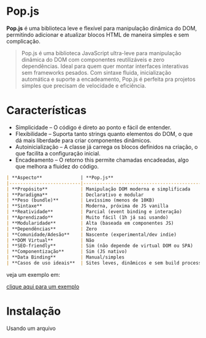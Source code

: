 # Pop.js

**Pop.js** é uma biblioteca leve e flexível para manipulação dinâmica do DOM, permitindo adicionar e atualizar blocos HTML de maneira simples e sem complicação.

> Pop.js é uma biblioteca JavaScript ultra-leve para manipulação dinâmica do DOM com componentes reutilizáveis e zero dependências.
Ideal para quem quer montar interfaces interativas sem frameworks pesados.
Com sintaxe fluida, inicialização automática e suporte a encadeamento, Pop.js é perfeita pra projetos simples que precisam de velocidade e eficiência.

#  Características

- Simplicidade – O código é direto ao ponto e fácil de entender.
- Flexibilidade – Suporta tanto strings quanto elementos do DOM, o que dá mais liberdade para criar componentes dinâmicos.
- Autoinicialização – A classe já carrega os blocos definidos na criação, o que facilita a configuração inicial.
- Encadeamento – O retorno this permite chamadas encadeadas, algo que melhora a fluidez do código.

```markdown
| **Aspecto**              | **Pop.js**                                  | **jQuery**                                   | **React**                                         |
|--------------------------|---------------------------------------------|----------------------------------------------|--------------------------------------------------|
| **Propósito**            | Manipulação DOM moderna e simplificada      | Manipulação DOM imperativa (raiz, 2006)      | Criação de interfaces reativas (SPA/componentes) |
| **Paradigma**            | Declarativo e modular                       | Imperativo                                   | Declarativo, baseado em componentes              |
| **Peso (bundle)**        | Levíssimo (menos de 10KB)                   | Médio (~90KB minificado)                     | Pesado (React + ReactDOM ~120KB+)               |
| **Sintaxe**              | Moderna, próxima de JS vanilla              | Sintaxe própria (ex: `$(...)`)               | JSX, hooks, useEffect, useState, etc.           |
| **Reatividade**          | Parcial (event binding e interação)         | Não reativo por natureza                     | Totalmente reativo                               |
| **Aprendizado**          | Muito fácil (1h já sai usando)              | Muito fácil                                  | Curva média a alta                               |
| **Modularidade**         | Alta (baseada em componentes JS)            | Baixa                                        | Muito alta (componentes + hooks)                |
| **Dependências**         | Zero                                        | Nenhuma, mas é uma dependência por si só     | React + eco (Webpack, Babel, etc)               |
| **Comunidade/Adesão**    | Nascente (experimental/dev indie)           | Gigante, mas em declínio                     | Gigante, dominante no mercado                   |
| **DOM Virtual**          | Não                                          | Não                                          | Sim                                              |
| **SEO-friendly**         | Sim (não depende de virtual DOM ou SPA)     | Sim                                          | Depende do SSR (Next.js, etc)                   |
| **Componentização**      | Sim (JS nativo)                             | Não                                           | Sim (top tier)                                   |
| **Data Binding**         | Manual/simples                              | Manual                                       | Automático via estado                            |
| **Casos de uso ideais**  | Sites leves, dinâmicos e sem build process  | Scripts rápidos, plugins antigos             | SPAs complexas, apps interativos                 |
```

veja um exemplo em:

<a href="https://popjs.netlify.app/">clique aqui para um exemplo</a>

#  Instalação

Usando um arquivo <script>:

Inclua o arquivo pop.js no seu projeto.

```javascript
<script src="https://cdn.jsdelivr.net/gh/DanielFlux23/Pop.js/src/core/pop.js"></script>
```


Ou, se preferir clone o repositório

e adicione isso ao seu html

`<script src="/src/pop.js"></script>`

---

#### 1. constructor(blocos = {}, opens = [])

**Para que serve**  
Inicializa a instância da classe Pop. Pode também já iniciar os blocos definidos.

**Argumentos**  
- `blocos`: Objeto com chaves representando blocos e valores sendo funções que retornam HTML ou elementos.  
- `opens`: Array de blocos a serem inseridos no DOM automaticamente. Se `opens === 'initPop'`, todos os blocos serão iniciados.

**Retorno**  
Instância da classe `Pop`.

**Exemplo**
```javascript
const pop = new Pop({
  header: () => '<h1>Hello</h1>'
}, ['header']);
```

---

### 2. `init(blocos = [], { text = '', data = null, onRender = null, target = null} = {})`

**Para que serve**  
Inicializa e insere no DOM os blocos especificados, se ainda não existirem.

**Argumentos**  
- `blocos`: Array de chaves dos blocos.  
- `text`: (Opcional) Texto fixo para substituir o conteúdo do bloco.  
- `data`: (Opcional) Dados a serem passados para os blocos.
- `onRender` (opcional): Função executada logo após o bloco ser inserido no DOM. Recebe dois argumentos: o elemento inserido e a chave original do bloco.
- `target` (opcional): Elemento ou seletor CSS onde o bloco será inserido. Por padrão, é document.body.

**Retorno**  
Instância da classe `Pop`.

**Exemplo**
```javascript
pop.init(['card'], {
  data: { nome: 'Dani' },
  text: 'Substituir HTML',
  target: '#container',
  onRender: (el, chave) => {
    el.style.border = '2px dashed blue';
  }
});

```

---

### 3. `id(bloco)`

**Para que serve**  
Obtém o conteúdo de um bloco.

**Argumentos**  
- `bloco`: String da chave, ou array `[chave, funcaoExtra]`.

**Retorno**  
Conteúdo HTML ou resultado da função.

**Exemplo**
```javascript
const html = pop.id('header');
```

---

### 4. `show(blocos = [])`

**Para que serve**  
Atualiza o conteúdo dos blocos renderizados. Inicializa se não existir.

**Argumentos**  
- `blocos`: (Opcional) Array com nomes dos blocos. Se omitido, atualiza todos.

**Retorno**  
Instância da classe `Pop`.

**Exemplo**
```javascript
pop.show(['header']);
```

---

### 5.`anime(bloco, config)`

**Para que serve**  
Aplica animações utilizando propriedades customizadas via Web Animations API.

**Argumentos**  
- `bloco`: Seletor ou id do bloco.  
- `config`:  
  - `props`: Array de objetos com os frames da animação.  
  - `duration`: Tempo em ms.  
  - `easing`, `fill`, `onfinish`, etc.

**Retorno**  
Objeto `Animation` ou função encadeável.

**Exemplo**
```javascript
pop.anime('#box', {
  props: [{ transform: 'scale(1)' }, { transform: 'scale(1.2)' }],
  duration: 500
});
```

---

### 6. `mover(selector, config = {})`

**Para que serve**  
Move dinamicamente o elemento, permitindo tanto movimentação baseada em física (aceleração, fricção, limites) quanto animação matemática (usando funções de progresso).

**Argumentos**  
- `selector`: Seletor CSS do elemento a ser animado (ex: `#box`, `.item`).  
- `config`: Objeto de configuração com dois modos possíveis:

---

**Modo Física (simulação contínua)**  
Utiliza aceleração, fricção e limites para simular movimento:

```javascript
{
  physics: {
    ax: 2,        // Aceleração em X
    ay: 1,        // Aceleração em Y
    friction: 0.95, // Fricção (1 = sem perda de aceleração)
    minX: 0, maxX: 300, // Limites em X
    minY: 0, maxY: 500  // Limites em Y
  }
}
```

---

**Modo Animação (baseada em tempo)**  
Define funções baseadas no progresso da animação (`p` varia de 0 a 1):

```javascript
{
  duration: 3000, // Duração em ms
  x: (p) => Math.sin(p * Math.PI * 2) * 100,
  y: (p) => Math.cos(p * Math.PI * 2) * 100
}
```

---

**Retorno**  
Objeto com métodos de controle:

- `pausar()` – Pausa a animação.
- `continuar()` – Retoma a animação.
- `resetar()` – Reseta posição (modo física).

---

**Exemplos**

**1. Modo física:**
```javascript
pop.mover('#box', {
  physics: {
    ax: 2,
    ay: 1,
    friction: 0.96,
    maxX: 300,
    maxY: 200
  }
});
```

**2. Modo animação:**
```javascript
pop.mover('#box', {
  duration: 4000,
  x: (p) => Math.sin(p * Math.PI * 2) * 150,
  y: (p) => Math.cos(p * Math.PI * 2) * 150
});
```

---

### 7. `evento(seletor, tipo, funcao)`

**Para que serve**  
Adiciona ouvintes de eventos em elementos DOM.

**Argumentos**  
- `seletor`: String do seletor CSS.  
- `tipo`: Tipo do evento (ex: `"click"`).  
- `funcao`: Função de callback.

**Exemplo**
```javascript
pop.evento('#btn', 'click', () => alert('Clicado!'));
```

---

### 8. `remover(bloco)`

**Para que serve**  
Remove elementos do DOM por id.

**Argumentos**  
- `bloco`: String ou array com ids.

**Exemplo**
```javascript
pop.remover('box');
```

---

### 9. `add(nome, callback)`

**Para que serve**  
Adiciona dinamicamente um novo bloco.

**Argumentos**  
- `nome`: Nome da chave do bloco.  
- `callback`: Função que retorna HTML ou elemento.

**Retorno**  
Instância da classe `Pop`.

---

### 10. `setVar(nomeVariavel, callback)`

**Para que serve**  
Cria uma variável observável. Executa um callback sempre que seu valor mudar.

**Argumentos**  
- `nomeVariavel`: Nome da variável dentro de `pop.set`.  
- `callback`: Função a ser chamada no `set`.

**Exemplo**
```javascript
pop.setVar('contador', () => console.log('Mudou!'));
pop.set.contador = 42;
```

---

### 11. `clone(blocoOriginal, nomeDoClone)`

**Para que serve**  
Cria uma cópia de um bloco existente.

**Argumentos**  
- `blocoOriginal`: Nome do bloco base.  
- `nomeDoClone`: (Opcional) Nome para o clone.

**Exemplo**
```javascript
pop.clone('card', 'cardNovo');
```

---

### 12. `$(seletor) & $$(id)`

**Para que serve**  
Atalhos para `document.querySelector` e `getElementById`.

**Exemplo**
```javascript
pop.$('#minhaDiv').innerHTML = 'Oi!';
```

---

### 13. `style(bloco)`

**Para que serve**  
Retorna o objeto `style` de um bloco.

**Exemplo**
```javascript
pop.style('box').backgroundColor = 'red';
```

### `grupe(nome, blocos)`

**Para que serve**  
Cria grupos de blocos que podem ser reutilizados juntos.

**Argumentos**  
- `nome`: Nome do grupo.  
- `blocos`: Array de nomes de blocos a serem agrupados.

**Retorno**  
Instância da classe `Pop`.

**Exemplo**
```javascript
pop.grupe('layout', ['header', 'main', 'footer']);
```

---

### 14. `absoluteExiber(blocos)`

**Para que serve**  
Remove do DOM todos os blocos que **não** estão no array especificado.

**Argumentos**  
- `blocos`: Array com nomes de blocos válidos.

**Retorno**  
Nenhum.

**Exemplo**
```javascript
pop.absoluteExiber(['main']);
```

---

### 15. `setShow(nomeVariavel, blocos)`

**Para que serve**  
Exibe blocos automaticamente sempre que a variável observável associada muda de valor.

**Argumentos**  
- `nomeVariavel`: Nome da variável criada via `setVar`.  
- `blocos`: Array com nomes dos blocos a serem exibidos.

**Retorno**  
Nenhum.

**Exemplo**
```javascript
pop.setShow('visivel', ['modal']);
```

---

### 16. `html(bloco, html)`

**Para que serve**  
Define manualmente o HTML interno de um bloco.

**Argumentos**  
- `bloco`: ID do bloco.  
- `html`: String com conteúdo HTML.

**Retorno**  
Instância da classe `Pop`.

**Exemplo**
```javascript
pop.html('header', '<h1>Novo título</h1>');
```

---

### 17. `css(css)`

**Para que serve**  
Insere regras CSS diretamente no documento.

**Argumentos**  
- `css`: String contendo código CSS.

**Retorno**  
Nenhum.

**Exemplo**
```javascript
pop.css('body { background: #000; color: #fff; }');
```

---


## Blocos com `$` e `&`

- **Chave com `$`**: Interpreta o valor retornado como uma referência a outro bloco.  
  Exemplo:
  ```javascript
  card: () => 'Oi!',
  $ref: () => 'card'
  ```

- **Chave com `&`**: Indica que o bloco será clonado automaticamente.  
  ```javascript
  pop.init(['card&']); // gera 'card1', 'card2'...
  ```

---

## Composição com Funções

Blocos podem ser arrays com `[chave, funcaoExtra]` para conteúdo dinâmico:
```javascript
['math', () => Math.random() > 0.5 ? 'Sim' : 'Não']
```
Retorna:
```
Conteúdo de math + 'Sim' ou 'Não'
```

---

## Exemplo Completo
```html
<script src="pop.js"></script>
<script>
const pop = new Pop({
  header: () => '<h1>Pop.js</h1>',
  content: () => '<p>Conteúdo inicial</p>',
  $referencia: () => 'header'
}, ['header']);

setTimeout(() => pop.show(['content']), 2000);
</script>
``` 
## 🧑‍💻 Contribuição

Se você quiser contribuir com o Pop.js, faça um fork deste repositório, faça suas alterações e envie um pull request. Fique à vontade para sugerir melhorias, novos métodos ou até funcionalidades incríveis que você acha que o Pop.js deveria ter!

## 📄 Licença

Este projeto é licenciado sob a MIT License – veja o arquivo LICENSE para mais detalhes.


---

> “Criado por pura preguiça de aprender React. E funcionou.”

## 🍿 Por que "Pop"?

O nome "Pop" reflete algo leve, dinâmico e rápido, assim como a biblioteca. É uma forma simples e rápida de gerenciar blocos de conteúdo no seu site.

---

Boa sorte com o Pop! 😎
